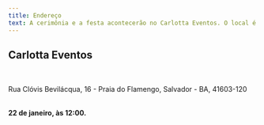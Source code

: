 ```yaml
---
title: Endereço
text: A cerimônia e a festa acontecerão no Carlotta Eventos. O local é muito acessível de uber/táxi e possui várias opções de hospedagem próximas.
---
```


## Carlotta Eventos

<br>

Rua Clóvis Bevilácqua, 16 - Praia do Flamengo, Salvador - BA, 41603-120
<br>
<br>

**22 de janeiro, às 12:00.**
